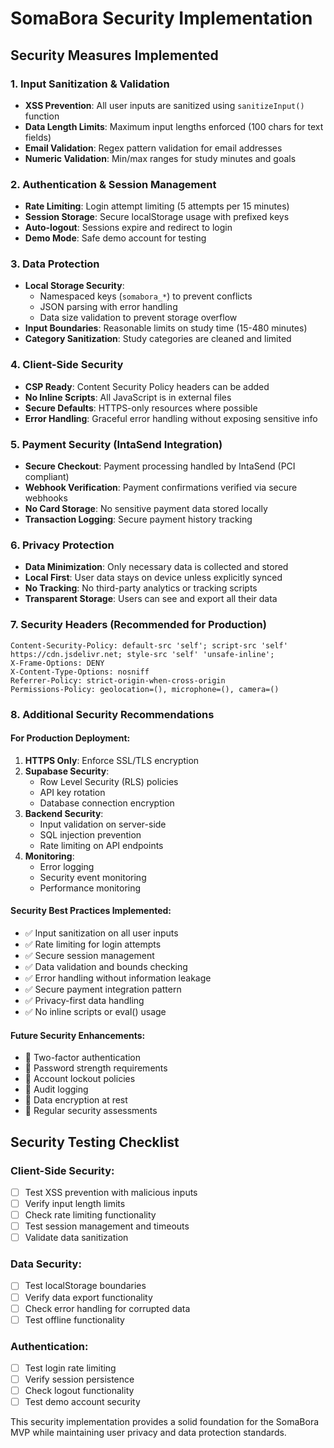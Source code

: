 # SomaBora Security Implementation

## Security Measures Implemented

### 1. Input Sanitization & Validation
- **XSS Prevention**: All user inputs are sanitized using `sanitizeInput()` function
- **Data Length Limits**: Maximum input lengths enforced (100 chars for text fields)
- **Email Validation**: Regex pattern validation for email addresses
- **Numeric Validation**: Min/max ranges for study minutes and goals

### 2. Authentication & Session Management
- **Rate Limiting**: Login attempt limiting (5 attempts per 15 minutes)
- **Session Storage**: Secure localStorage usage with prefixed keys
- **Auto-logout**: Sessions expire and redirect to login
- **Demo Mode**: Safe demo account for testing

### 3. Data Protection
- **Local Storage Security**: 
  - Namespaced keys (`somabora_*`) to prevent conflicts
  - JSON parsing with error handling
  - Data size validation to prevent storage overflow
- **Input Boundaries**: Reasonable limits on study time (15-480 minutes)
- **Category Sanitization**: Study categories are cleaned and limited

### 4. Client-Side Security
- **CSP Ready**: Content Security Policy headers can be added
- **No Inline Scripts**: All JavaScript is in external files
- **Secure Defaults**: HTTPS-only resources where possible
- **Error Handling**: Graceful error handling without exposing sensitive info

### 5. Payment Security (IntaSend Integration)
- **Secure Checkout**: Payment processing handled by IntaSend (PCI compliant)
- **Webhook Verification**: Payment confirmations verified via secure webhooks
- **No Card Storage**: No sensitive payment data stored locally
- **Transaction Logging**: Secure payment history tracking

### 6. Privacy Protection
- **Data Minimization**: Only necessary data is collected and stored
- **Local First**: User data stays on device unless explicitly synced
- **No Tracking**: No third-party analytics or tracking scripts
- **Transparent Storage**: Users can see and export all their data

### 7. Security Headers (Recommended for Production)
```
Content-Security-Policy: default-src 'self'; script-src 'self' https://cdn.jsdelivr.net; style-src 'self' 'unsafe-inline';
X-Frame-Options: DENY
X-Content-Type-Options: nosniff
Referrer-Policy: strict-origin-when-cross-origin
Permissions-Policy: geolocation=(), microphone=(), camera=()
```

### 8. Additional Security Recommendations

#### For Production Deployment:
1. **HTTPS Only**: Enforce SSL/TLS encryption
2. **Supabase Security**: 
   - Row Level Security (RLS) policies
   - API key rotation
   - Database connection encryption
3. **Backend Security**:
   - Input validation on server-side
   - SQL injection prevention
   - Rate limiting on API endpoints
4. **Monitoring**: 
   - Error logging
   - Security event monitoring
   - Performance monitoring

#### Security Best Practices Implemented:
- ✅ Input sanitization on all user inputs
- ✅ Rate limiting for login attempts
- ✅ Secure session management
- ✅ Data validation and bounds checking
- ✅ Error handling without information leakage
- ✅ Secure payment integration pattern
- ✅ Privacy-first data handling
- ✅ No inline scripts or eval() usage

#### Future Security Enhancements:
- 🔄 Two-factor authentication
- 🔄 Password strength requirements
- 🔄 Account lockout policies
- 🔄 Audit logging
- 🔄 Data encryption at rest
- 🔄 Regular security assessments

## Security Testing Checklist

### Client-Side Security:
- [ ] Test XSS prevention with malicious inputs
- [ ] Verify input length limits
- [ ] Check rate limiting functionality
- [ ] Test session management and timeouts
- [ ] Validate data sanitization

### Data Security:
- [ ] Test localStorage boundaries
- [ ] Verify data export functionality
- [ ] Check error handling for corrupted data
- [ ] Test offline functionality

### Authentication:
- [ ] Test login rate limiting
- [ ] Verify session persistence
- [ ] Check logout functionality
- [ ] Test demo account security

This security implementation provides a solid foundation for the SomaBora MVP while maintaining user privacy and data protection standards.